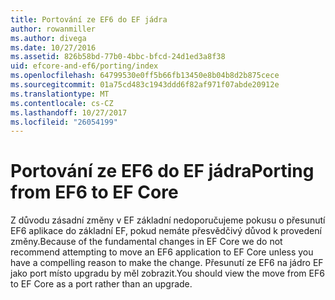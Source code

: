 ```yaml
---
title: Portování ze EF6 do EF jádra
author: rowanmiller
ms.author: divega
ms.date: 10/27/2016
ms.assetid: 826b58bd-77b0-4bbc-bfcd-24d1ed3a8f38
uid: efcore-and-ef6/porting/index
ms.openlocfilehash: 64799530e0ff5b66fb13450e8b04b8d2b875cece
ms.sourcegitcommit: 01a75cd483c1943ddd6f82af971f07abde20912e
ms.translationtype: MT
ms.contentlocale: cs-CZ
ms.lasthandoff: 10/27/2017
ms.locfileid: "26054199"
---
```

# <a name="porting-from-ef6-to-ef-core"></a><span data-ttu-id="46f6f-102">Portování ze EF6 do EF jádra</span><span class="sxs-lookup"><span data-stu-id="46f6f-102">Porting from EF6 to EF Core</span></span>

<span data-ttu-id="46f6f-103">Z důvodu zásadní změny v EF základní nedoporučujeme pokusu o přesunutí EF6 aplikace do základní EF, pokud nemáte přesvědčivý důvod k provedení změny.</span><span class="sxs-lookup"><span data-stu-id="46f6f-103">Because of the fundamental changes in EF Core we do not recommend attempting to move an EF6 application to EF Core unless you have a compelling reason to make the change.</span></span> <span data-ttu-id="46f6f-104">Přesunutí ze EF6 na jádro EF jako port místo upgradu by měl zobrazit.</span><span class="sxs-lookup"><span data-stu-id="46f6f-104">You should view the move from EF6 to EF Core as a port rather than an upgrade.</span></span>
